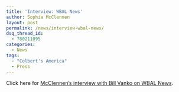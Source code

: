 ```yaml
---
title: 'Interview: WBAL News'
author: Sophia McClennen
layout: post
permalink: /news/interview-wbal-news/
dsq_thread_id:
  - 780211095
categories:
  - News
tags:
  - "Colbert's America"
  - Press
---
```

Click here for [McClennen&#8217;s interview with Bill Vanko on WBAL News][1].

 [1]: http://www.wbal.com/article/87008/template-story/Stephen-Colbert